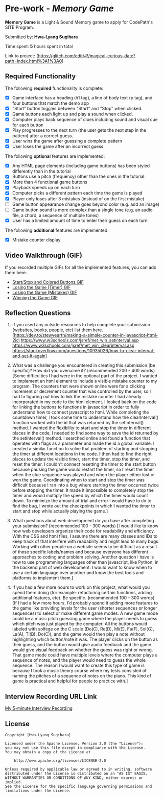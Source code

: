 # Pre-work - *Memory Game*

**Memory Game** is a Light & Sound Memory game to apply for CodePath's SITE Program. 

Submitted by: **Hwa-Lyang Sugihara**

Time spent: **5** hours spent in total

Link to project: (https://glitch.com/edit/#!/magical-curious-date?path=index.html%3A1%3A0)

## Required Functionality

The following **required** functionality is complete:

* [x] Game interface has a heading (h1 tag), a line of body text (p tag), and four buttons that match the demo app
* [x] "Start" button toggles between "Start" and "Stop" when clicked. 
* [x] Game buttons each light up and play a sound when clicked. 
* [x] Computer plays back sequence of clues including sound and visual cue for each button
* [x] Play progresses to the next turn (the user gets the next step in the pattern) after a correct guess. 
* [x] User wins the game after guessing a complete pattern
* [x] User loses the game after an incorrect guess

The following **optional** features are implemented:

* [x] Any HTML page elements (including game buttons) has been styled differently than in the tutorial
* [x] Buttons use a pitch (frequency) other than the ones in the tutorial
* [x] More than 4 functional game buttons
* [x] Playback speeds up on each turn
* [x] Computer picks a different pattern each time the game is played
* [x] Player only loses after 3 mistakes (instead of on the first mistake)
* [ ] Game button appearance change goes beyond color (e.g. add an image)
* [ ] Game button sound is more complex than a single tone (e.g. an audio file, a chord, a sequence of multiple tones)
* [x] User has a limited amount of time to enter their guess on each turn

The following **additional** features are implemented:
* [x] Mistake counter display

## Video Walkthrough (GIF)

If you recorded multiple GIFs for all the implemented features, you can add them here:
* [Start/Stop and Colored Buttons GIF](https://recordit.co/jfoKXGKtjv)
* [Losing the Game (Timer) GIF](https://recordit.co/1Cftak9n8q)
* [Losing the Game (Mistakes) GIF](https://recordit.co/Y75Ep7xirs)
* [Winning the Game GIF](https://recordit.co/sW4JUTC0E4)

## Reflection Questions
1. If you used any outside resources to help complete your submission (websites, books, people, etc) list them here. 
[https://dev.to/stewyearth/making-a-simple-counter-in-javascript-html-2ici
https://www.w3schools.com/jsref/met_win_setinterval.asp
https://www.w3schools.com/jsref/met_win_clearinterval.asp
https://stackoverflow.com/questions/10935026/how-to-clear-interval-and-set-it-again]

2. What was a challenge you encountered in creating this submission (be specific)? How did you overcome it? (recommended 200 - 400 words) 
[Some difficulties I had were in the optional part of the project. I wanted to implement an html element to include a visible mistake counter to my program. The counters that were shown online were for a clicking increment or decrement counter that was controlled by the user, so I had to figuring out how to link the mistake counter I had already incorporated in my code to the html element. I looked back on the code for linking the buttons to functions in javascript in order to fully understand how to connect javascript to html. 
While completing the countdown timer, I took some time to understand how the clearInterval() function worked with the id that was returned by the setInterval() method. I wanted the flexibility to start and stop the timer in different places in the code, I needed to find some way to save the id returned by the setInterval() method. I searched online and found a function that operates with flags as a parameter and made the id a global variable. I created a similar function to solve that problem of starting and stopping the timer at different locations in the code. I then had to find the right places to update the visible timer, start the timer, stop the timer, and reset the timer. I couldn't connect resetting the timer to the start button because pausing the game would restart the timer, so I reset the timer when the clue sequence was played and when the player either lost or won the game. Coordinating when to start and stop the timer was difficult because I ran into a bug where starting the timer occurred twice before stopping the timer. It made it impossible to completely stop the timer and would multiply the speed by which the timer would count down. To minimize the amount of trial and error I would have to do to find the bug, I wrote out the checkpoints in which I wanted the timer to start and stop while actually playing the game.]

3. What questions about web development do you have after completing your submission? (recommended 100 - 300 words) 
[I would like to know how web developers organize their code for readability and efficiency. With the CSS and html files, I assume there are many classes and IDs to keep track of that interfere with readability and might lead to many bugs. Working with other people on a website seems to be difficult as a result of those specific labels/names and because everyone has different approaches to coding and problem solving. Another question I have is how to use programming languages other than javascript, like Python, in the backend part of web development. I would want to know when to use a certain language over another and know the best tools and platforms to implement them.]

4. If you had a few more hours to work on this project, what would you spend them doing (for example: refactoring certain functions, adding additional features, etc). Be specific. (recommended 100 - 300 words) 
[If I had a few more hours, I'd probably spend it adding more features to the game like providing levels for the user (shorter sequences or longer sequences) to select or make different game modes. 
A new game mode could be a  music pitch guessing game where the player needs to guess which pitch was just played by the computer. All the buttons would labeled with solfege on the C scale (Do(C), Re(D), Mi(E), Fa(F), Sol(G), La(A), Ti(B), Do(C)), and the game would then play a note without highlighting which button/note it was. The player clicks on the button as their guess, and the button would give audio feedback and the game would give visual feedback on whether the guess was right or wrong. That game mode could have multiple levels where the computer plays a sequence of notes, and the player would need to guess the whole sequence. The reason I would want to create this type of game is because I took a music theory course where my tests consisted of naming the pitches of a sequence of notes on the piano. This kind of game is practical and helpful for people to practice with.]



## Interview Recording URL Link

[My 5-minute Interview Recording](https://www.loom.com/share/85139468c9494484a672c21218f1cd98)


## License

    Copyright [Hwa-Lyang Sugihara]

    Licensed under the Apache License, Version 2.0 (the "License");
    you may not use this file except in compliance with the License.
    You may obtain a copy of the License at

        http://www.apache.org/licenses/LICENSE-2.0

    Unless required by applicable law or agreed to in writing, software
    distributed under the License is distributed on an "AS IS" BASIS,
    WITHOUT WARRANTIES OR CONDITIONS OF ANY KIND, either express or implied.
    See the License for the specific language governing permissions and
    limitations under the License.

